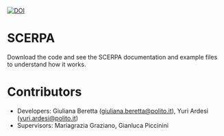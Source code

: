 [![DOI](https://zenodo.org/badge/577664003.svg)](https://zenodo.org/badge/latestdoi/577664003)


# SCERPA #

Download the code and see the SCERPA documentation and example files to understand how it works.

# Contributors #

* Developers: Giuliana Beretta (giuliana.beretta@polito.it), Yuri Ardesi (yuri.ardesi@polito.it)
* Supervisors: Mariagrazia Graziano, Gianluca Piccinini
